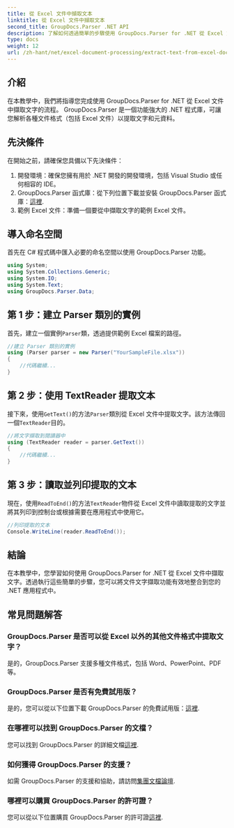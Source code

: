 ```yaml
---
title: 從 Excel 文件中擷取文本
linktitle: 從 Excel 文件中擷取文本
second_title: GroupDocs.Parser .NET API
description: 了解如何透過簡單的步驟使用 GroupDocs.Parser for .NET 從 Excel 文件中擷取文字。
type: docs
weight: 12
url: /zh-hant/net/excel-document-processing/extract-text-from-excel-document/
---
```

## 介紹
在本教學中，我們將指導您完成使用 GroupDocs.Parser for .NET 從 Excel 文件中擷取文字的流程。 GroupDocs.Parser 是一個功能強大的 .NET 程式庫，可讓您解析各種文件格式（包括 Excel 文件）以提取文字和元資料。
## 先決條件
在開始之前，請確保您具備以下先決條件：
1. 開發環境：確保您擁有用於 .NET 開發的開發環境，包括 Visual Studio 或任何相容的 IDE。
2.  GroupDocs.Parser 函式庫：從下列位置下載並安裝 GroupDocs.Parser 函式庫：[這裡](https://releases.groupdocs.com/parser/net/).
3. 範例 Excel 文件：準備一個要從中擷取文字的範例 Excel 文件。

## 導入命名空間
首先在 C# 程式碼中匯入必要的命名空間以使用 GroupDocs.Parser 功能。
```csharp
using System;
using System.Collections.Generic;
using System.IO;
using System.Text;
using GroupDocs.Parser.Data;
```
## 第 1 步：建立 Parser 類別的實例
首先，建立一個實例`Parser`類，透過提供範例 Excel 檔案的路徑。
```csharp
//建立 Parser 類別的實例
using (Parser parser = new Parser("YourSampleFile.xlsx"))
{
    //代碼繼續...
}
```
## 第 2 步：使用 TextReader 提取文本
接下來，使用`GetText()`的方法`Parser`類別從 Excel 文件中提取文字。該方法傳回一個`TextReader`目的。
```csharp
//將文字擷取到閱讀器中
using (TextReader reader = parser.GetText())
{
    //代碼繼續...
}
```
## 第 3 步：讀取並列印提取的文本
現在，使用`ReadToEnd()`的方法`TextReader`物件從 Excel 文件中讀取提取的文字並將其列印到控制台或根據需要在應用程式中使用它。
```csharp
//列印提取的文本
Console.WriteLine(reader.ReadToEnd());
```

## 結論
在本教學中，您學習如何使用 GroupDocs.Parser for .NET 從 Excel 文件中擷取文字。透過執行這些簡單的步驟，您可以將文件文字擷取功能有效地整合到您的 .NET 應用程式中。

## 常見問題解答
### GroupDocs.Parser 是否可以從 Excel 以外的其他文件格式中提取文字？
是的，GroupDocs.Parser 支援多種文件格式，包括 Word、PowerPoint、PDF 等。
### GroupDocs.Parser 是否有免費試用版？
是的，您可以從以下位置下載 GroupDocs.Parser 的免費試用版：[這裡](https://releases.groupdocs.com/).
### 在哪裡可以找到 GroupDocs.Parser 的文檔？
您可以找到 GroupDocs.Parser 的詳細文檔[這裡](https://reference.groupdocs.com/parser/net/).
### 如何獲得 GroupDocs.Parser 的支援？
如需 GroupDocs.Parser 的支援和協助，請訪問[集團文檔論壇](https://forum.groupdocs.com/c/parser/17).
### 哪裡可以購買 GroupDocs.Parser 的許可證？
您可以從以下位置購買 GroupDocs.Parser 的許可證[這裡](https://purchase.groupdocs.com/buy).